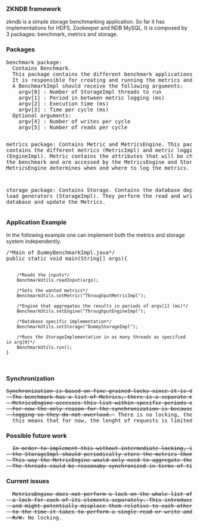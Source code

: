 <h3>ZKNDB framework</h3>
zkndb is a simple storage benchmarking application. So far it has implementations for HDFS, 
Zookeeper and NDB MySQL.
It is composed by 3 packages: benchmark, metrics and storage.

<h3>Packages</h3>
<pre>
benchmark package: 
  Contains Benchmark.
  This package contains the different benchmark applications (BenchmarkImpl). 
  It is responsible for creating and running the metrics and storage.
  A BenchmarkImpl should receive the following arguments:
    argv[0] : Number of StorageImpl threads to run
    argv[1] : Period in between metric logging (ms)
    argv[2] : Execution time (ms)
    argv[3] : Time per cycle (ms)
  Optional arguments:
    argv[4] : Number of writes per cycle
    argv[5] : Number of reads per cycle
  
metrics package:
  Contains Metric and MetricsEngine.
  This package contains the different metrics (MetricImpl) and metric logging logic (EngineImpl).
  Metric contains the attributes that will be changed during the benchmark and are accessed by the MetricsEngine 
  and Storage.
  MetricsEngine determines when and where to log the metrics.
  
storage package:
  Contains Storage.
  Contains the database dependent load generators (StorageImpl). 
  They perform the read and writes to the database and update the Metrics.
</pre>

<h3>Application Example</h3>
In the following example one can implement both the metrics and storage system independently.
<pre>
/*Main of DummyBenchmarkImpl.java*/
public static void main(String[] args){
        
        /*Reads the inputs*/
        BenchmarkUtils.readInput(args);

        /*Sets the wanted metrics*/
        BenchmarkUtils.setMetric("ThroughputMetricImpl");
    
        /*Engine that aggregates the results in periods of argv[1] (ms)*/    
        BenchmarkUtils.setEngine("ThroughputEngineImpl");

        /*Database specific implementation*/
        BenchmarkUtils.setStorage("DummyStorageImpl");
        
        /*Runs the StorageImplementation in as many threads as specified in arg[0]*/
        BenchmarkUtils.run();
    }
</pre>
  
<h3>Synchronization</h3>  
<pre>
<del>Synchronization is based on fine-grained locks since it is done at the Metric level. 
  The benchmark has a list of Metrics, there is a separate metric for each Storage thread. 
  MetricsEngine accesses this list within specific periods of time (argv[1]).
  For now the only reason for the synchronization is because the MetricsEngine resets the metrics after
  logging so they do not overload. </del> There is no locking, the MetricsEngine performs only reads,
  this means that for now, the lenght of requests is limited by 32 bytes (long).
</pre>

<h3>Possible future work</h3>
<pre>
  <del>In order to implement this without intermediate locking, instead of the MetricsEngine,
  the StorageImpl should periodically store the metrics themselves.
  This way the MetricEngine would only need to aggregate the results in the end of the execution.
  The threads could be reasonaby synchronized in terms of time periods.</del> Under development.
</pre>

<h3>Current issues</h3>
<pre>
  <del>MetricsEngine does not perform a lock on the whole list of metrics. This means that it has to acquire
  a lock for each of its elements separately. This introduces a delay in between the metrics periods
  and might potentially misplace them relative to each others. This delay might correspond
  to the time it takes to perform a single read or write and so it is dependent on the size of the data being
  R/W.</del> No locking.
</pre>